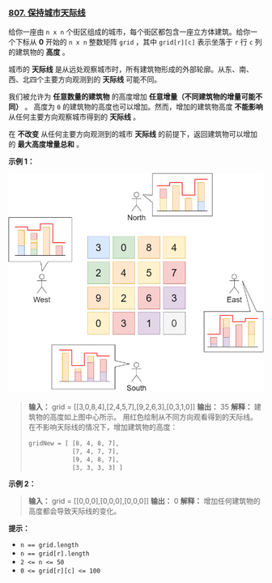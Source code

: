 ### [807\. 保持城市天际线](https://leetcode.cn/problems/max-increase-to-keep-city-skyline/)

给你一座由 `n x n` 个街区组成的城市，每个街区都包含一座立方体建筑。给你一个下标从 **0** 开始的 `n x n` 整数矩阵 `grid` ，其中 `grid[r][c]` 表示坐落于 `r` 行 `c` 列的建筑物的 **高度** 。

城市的 **天际线** 是从远处观察城市时，所有建筑物形成的外部轮廓。从东、南、西、北四个主要方向观测到的 **天际线** 可能不同。

我们被允许为 **任意数量的建筑物** 的高度增加 **任意增量（不同建筑物的增量可能不同）** 。 高度为 `0` 的建筑物的高度也可以增加。然而，增加的建筑物高度 **不能影响** 从任何主要方向观察城市得到的 **天际线** 。

在 **不改变** 从任何主要方向观测到的城市 **天际线** 的前提下，返回建筑物可以增加的 **最大高度增量总和** 。

**示例 1：**

![](./assets/img/Question0807.png)

> **输入：** grid = \[[3,0,8,4],[2,4,5,7],[9,2,6,3],[0,3,1,0]]
> **输出：** 35
> **解释：** 建筑物的高度如上图中心所示。
> 用红色绘制从不同方向观看得到的天际线。
> 在不影响天际线的情况下，增加建筑物的高度：
> ```
> gridNew = [ [8, 4, 8, 7],
>             [7, 4, 7, 7],
>             [9, 4, 8, 7],
>             [3, 3, 3, 3] ]
> ```

**示例 2：**

> **输入：** grid = \[[0,0,0],[0,0,0],[0,0,0]]
> **输出：** 0
> **解释：** 增加任何建筑物的高度都会导致天际线的变化。

**提示：**

- `n == grid.length`
- `n == grid[r].length`
- `2 <= n <= 50`
- `0 <= grid[r][c] <= 100`
